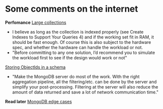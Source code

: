 # Some comments on the internet

**Perfomance**
[Large collections](https://www.mongodb.com/community/forums/t/storing-possible-millions-of-comments-in-a-single-collection/183010)
- I believe as long as the collection is indexed properly (see Create Indexes to Support Your Queries 4) and if the working set fit in RAM, it should be fast enough. Of course this is also subject to the hardware spec, and whether the hardware can handle the workload or not.
- "Before committing to any one solution, I’d recommend you to simulate the workload first to see if the design would work or not" 

[Storing ObjectIds in a schema](https://stackoverflow.com/questions/72596362/mongoose-best-way-to-store-a-set-of-ids-in-a-document-map-array)
- "Make the MongoDB server do most of the work. With the right aggregation pipeline, all the filtering/etc. can be done by the server and simplify your post-processing. Filtering at the server will also reduce the amount of data returned and save a lot of network communication time." 

**Read later**
[MongoDB edge cases](https://kb.objectrocket.com/mongo-db/mongodb-null-or-empty-a-look-at-some-edge-cases-for-mongodb-and-how-to-query-for-them-470)